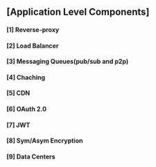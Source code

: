 ## **[Application Level Components]**
#### [1] Reverse-proxy
#### [2] Load Balancer
#### [3] Messaging Queues(pub/sub and p2p)
#### [4] Chaching
#### [5] CDN
#### [6] OAuth 2.0
#### [7] JWT
#### [8] Sym/Asym Encryption
#### [9] Data Centers
